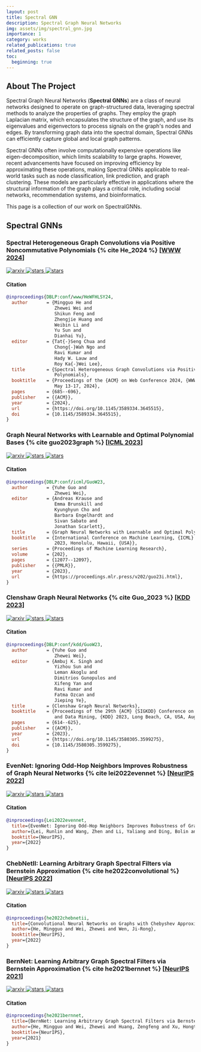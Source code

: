 ```yaml
---
layout: post
title: Spectral GNN
description: Spectral Graph Neural Networks
img: assets/img/spectral_gnn.jpg
importance: 1
category: works
related_publications: true
related_posts: false
toc:
  beginning: true
---
```



<!-- ABOUT THE PROJECT -->
## About The Project

Spectral Graph Neural Networks (**Spectral GNNs**) are a class of neural networks designed to operate on graph-structured data, leveraging spectral methods to analyze the properties of graphs. They employ the graph Laplacian matrix, which encapsulates the structure of the graph, and use its eigenvalues and eigenvectors to process signals on the graph's nodes and edges. By transforming graph data into the spectral domain, Spectral GNNs can efficiently capture global and local graph patterns.

Spectral GNNs often involve computationally expensive operations like eigen-decomposition, which limits scalability to large graphs. However, recent advancements have focused on improving efficiency by approximating these operations, making Spectral GNNs applicable to real-world tasks such as node classification, link prediction, and graph clustering. These models are particularly effective in applications where the structural information of the graph plays a critical role, including social networks, recommendation systems, and bioinformatics.

This page is a collection of our work on SpectralGNNs.


## Spectral GNNs


### Spectral Heterogeneous Graph Convolutions via Positive Noncommutative Polynomials {% cite He_2024 %} [[WWW 2024](https://www2024.thewebconf.org/)]

<!-- Badges -->
<p>
  <a href="https://arxiv.org/abs/2305.19872">
    <img src="https://img.shields.io/badge/arxiv-2305.19872-b31b1b?style=flat&logo=arxiv
" alt="arxiv" />
  </a>
  <a href="https://github.com/ivam-he/PSHGCN">
    <img src="https://img.shields.io/badge/ivam--he%2FPSHGCN-white?logo=github&labelColor=black" alt="stars" />
  </a>
  <a href="https://github.com/ivam-he/PSHGCN/stargazers">
    <img src="https://img.shields.io/github/stars/ivam-he/PSHGCN" alt="stars" />
  </a>
</p>

#### Citation

```bibtex
@inproceedings{DBLP:conf/www/HeWFHLSY24,
  author       = {Mingguo He and
                  Zhewei Wei and
                  Shikun Feng and
                  Zhengjie Huang and
                  Weibin Li and
                  Yu Sun and
                  Dianhai Yu},
  editor       = {Tat{-}Seng Chua and
                  Chong{-}Wah Ngo and
                  Ravi Kumar and
                  Hady W. Lauw and
                  Roy Ka{-}Wei Lee},
  title        = {Spectral Heterogeneous Graph Convolutions via Positive Noncommutative
                  Polynomials},
  booktitle    = {Proceedings of the {ACM} on Web Conference 2024, {WWW} 2024, Singapore,
                  May 13-17, 2024},
  pages        = {685--696},
  publisher    = {{ACM}},
  year         = {2024},
  url          = {https://doi.org/10.1145/3589334.3645515},
  doi          = {10.1145/3589334.3645515},
}
```


### Graph Neural Networks with Learnable and Optimal Polynomial Bases {% cite guo2023graph %} [[ICML 2023](https://icml.cc/Conferences/2023)]

<!-- Badges -->
<p>
  <a href="https://arxiv.org/abs/2302.12432">
    <img src="https://img.shields.io/badge/arxiv-2302.12432-b31b1b?style=flat&logo=arxiv
" alt="arxiv" />
  </a>
  <a href="https://github.com/yuziGuo/FarOptBasis">
    <img src="https://img.shields.io/badge/yuziGuo%2FFarOptBasis-white?logo=github&labelColor=black" alt="stars" />
  </a>
  <a href="https://github.com/yuziGuo/FarOptBasis/stargazers">
    <img src="https://img.shields.io/github/stars/yuziGuo/FarOptBasis" alt="stars" />
  </a>
</p>

#### Citation

```bibtex
@inproceedings{DBLP:conf/icml/GuoW23,
  author       = {Yuhe Guo and
                  Zhewei Wei},
  editor       = {Andreas Krause and
                  Emma Brunskill and
                  Kyunghyun Cho and
                  Barbara Engelhardt and
                  Sivan Sabato and
                  Jonathan Scarlett},
  title        = {Graph Neural Networks with Learnable and Optimal Polynomial Bases},
  booktitle    = {International Conference on Machine Learning, {ICML} 2023, 23-29 July
                  2023, Honolulu, Hawaii, {USA}},
  series       = {Proceedings of Machine Learning Research},
  volume       = {202},
  pages        = {12077--12097},
  publisher    = {{PMLR}},
  year         = {2023},
  url          = {https://proceedings.mlr.press/v202/guo23i.html},
}
```


### Clenshaw Graph Neural Networks {% cite Guo_2023 %} [[KDD 2023](https://kdd.org/kdd2023/index.html#)]

<!-- Badges -->
<p>
  <a href="https://arxiv.org/abs/2210.16508">
    <img src="https://img.shields.io/badge/arxiv-2210.16508-b31b1b?style=flat&logo=arxiv
" alt="arxiv" />
  </a>
  <a href="https://github.com/yuziGuo/ClenshawGNN">
    <img src="https://img.shields.io/badge/yuziGuo%2FClenshawGNN-white?logo=github&labelColor=black" alt="stars" />
  </a>
  <a href="https://github.com/yuziGuo/ClenshawGNN/stargazers">
    <img src="https://img.shields.io/github/stars/yuziGuo/ClenshawGNN" alt="stars" />
  </a>
</p>

#### Citation

```bibtex
@inproceedings{DBLP:conf/kdd/GuoW23,
  author       = {Yuhe Guo and
                  Zhewei Wei},
  editor       = {Ambuj K. Singh and
                  Yizhou Sun and
                  Leman Akoglu and
                  Dimitrios Gunopulos and
                  Xifeng Yan and
                  Ravi Kumar and
                  Fatma Ozcan and
                  Jieping Ye},
  title        = {Clenshaw Graph Neural Networks},
  booktitle    = {Proceedings of the 29th {ACM} {SIGKDD} Conference on Knowledge Discovery
                  and Data Mining, {KDD} 2023, Long Beach, CA, USA, August 6-10, 2023},
  pages        = {614--625},
  publisher    = {{ACM}},
  year         = {2023},
  url          = {https://doi.org/10.1145/3580305.3599275},
  doi          = {10.1145/3580305.3599275},
}
```


### EvenNet: Ignoring Odd-Hop Neighbors Improves Robustness of Graph Neural Networks {% cite lei2022evennet %} [[NeurIPS 2022](https://nips.cc/Conferences/2022)]

<!-- Badges -->
<p>
  <a href="https://arxiv.org/abs/2205.13892">
    <img src="https://img.shields.io/badge/arxiv-2205.13892-b31b1b?style=flat&logo=arxiv
" alt="arxiv" />
  </a>
  <a href="https://github.com/Leirunlin/EvenNet">
    <img src="https://img.shields.io/badge/Leirunlin%2FEvenNet-white?logo=github&labelColor=black" alt="stars" />
  </a>
  <a href="https://github.com/Leirunlin/EvenNet/stargazers">
    <img src="https://img.shields.io/github/stars/Leirunlin/EvenNet" alt="stars" />
  </a>
</p>

#### Citation

```bibtex
@inproceedings{Lei2022evennet,
  title={EvenNet: Ignoring Odd-Hop Neighbors Improves Robustness of Graph Neural Networks},
  author={Lei, Runlin and Wang, Zhen and Li, Yaliang and Ding, Bolin and Wei, Zhewei},
  booktitle={NeurIPS},
  year={2022}
}
```

### ChebNetII: Learning Arbitrary Graph Spectral Filters via Bernstein Approximation {% cite he2022convolutional %} [[NeurIPS 2022](https://nips.cc/Conferences/2022)]

<!-- Badges -->
<p>
  <a href="https://arxiv.org/abs/2202.03580">
    <img src="https://img.shields.io/badge/arxiv-2202.03580-b31b1b?style=flat&logo=arxiv
" alt="arxiv" />
  </a>
  <a href="https://github.com/ivam-he/ChebNetII">
    <img src="https://img.shields.io/badge/ivam--he%2FChebNetII-white?logo=github&labelColor=black" alt="stars" />
  </a>
  <a href="https://github.com/ivam-he/ChebNetII/stargazers">
    <img src="https://img.shields.io/github/stars/ivam-he/ChebNetII" alt="stars" />
  </a>
</p>

#### Citation

```bibtex
@inproceedings{he2022chebnetii,
  title={Convolutional Neural Networks on Graphs with Chebyshev Approximation, Revisited},
  author={He, Mingguo and Wei, Zhewei and Wen, Ji-Rong},
  booktitle={NeurIPS},
  year={2022}
}
```

### BernNet: Learning Arbitrary Graph Spectral Filters via Bernstein Approximation {% cite he2021bernnet %} [[NeurIPS 2021](https://nips.cc/Conferences/2021)]

<!-- Badges -->
<p>
  <a href="https://arxiv.org/abs/2106.10994">
    <img src="https://img.shields.io/badge/arxiv-2106.10994-b31b1b?style=flat&logo=arxiv
" alt="arxiv" />
  </a>
  <a href="https://github.com/ivam-he/BernNet">
    <img src="https://img.shields.io/badge/ivam--he%2FBernNet-white?logo=github&labelColor=black" alt="stars" />
  </a>
  <a href="https://github.com/ivam-he/BernNet/stargazers">
    <img src="https://img.shields.io/github/stars/ivam-he/BernNet" alt="stars" />
  </a>
</p>

#### Citation

```bibtex
@inproceedings{he2021bernnet,
  title={BernNet: Learning Arbitrary Graph Spectral Filters via Bernstein Approximation},
  author={He, Mingguo and Wei, Zhewei and Huang, Zengfeng and Xu, Hongteng},
  booktitle={NeurIPS},
  year={2021}
}
```